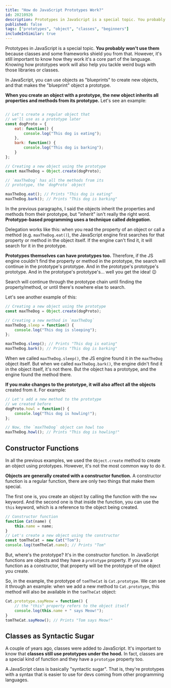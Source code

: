 ```yaml
---
title: "How do JavaScript Prototypes Work?"
id: 20210926
description: Prototypes in JavaScript is a special topic. You probably won't use them but, it's still important to know how they work it's a core part of the language.
published: false
tags: ["prototypes", "object", "classes", "beginners"]
includeInSimilar: true
---
```


Prototypes in JavaScript is a special topic. **You probably won't use them** because classes and some frameworks shield you from that. However, it's still important to know how they work it's a core part of the language. Knowing how prototypes work will also help you tackle weird bugs with those libraries or classes.

In JavaScript, you can use objects as "blueprints" to create new objects, and that makes the "blueprint" object a prototype.

**When you create an object with a prototype, the new object inherits all properties and methods from its prototype.** Let's see an example:
```javascript

// Let's create a regular object that
// we'll use as a prototype later
const dogProto = {
    eat: function() {
        console.log("This dog is eating");
    },
    bark: function() {
        console.log("This dog is barking");
    }
};

// Creating a new object using the prototype
const maxTheDog = Object.create(dogProto);

// `maxTheDog` has all the methods from its
// prototype, the `dogProto` object

maxTheDog.eat(); // Prints "This dog is eating"
maxTheDog.bark(); // Prints "This dog is barking"
```
In the previous paragraphs, I said the objects inherit the properties and methods from their prototype, but "inherit" isn't really the right word. **Prototype-based programming uses a technique called _delegation_.**

Delegation works like this: when you read the property of an object or call a method (e.g. `maxTheDog.eat()`), the JavaScript engine first searches for that property or method in the object itself. If the engine can't find it, it will search for it in the prototype. 

**Prototypes themselves can have prototypes too.** Therefore, if the JS engine couldn't find the property or method in the prototype, the search will continue in the prototype's prototype. And in the prototype's prototype's prototype. And in the prototype's prototype's... well you get the idea! 😉

Search will continue through the prototype chain until finding the property/method, or until there's nowhere else to search.

Let's see another example of this:
```javascript
// Creating a new object using the prototype
const maxTheDog = Object.create(dogProto);

// Creating a new method in `maxTheDog`
maxTheDog.sleep = function() {
    console.log("This dog is sleeping");
};

maxTheDog.sleep(); // Prints "This dog is eating"
maxTheDog.bark(); // Prints "This dog is barking"

```
<a name="fromNewsletter"></a>When we called `maxTheDog.sleep()`, the JS engine found it in the `maxTheDog` object itself. But when we called `maxTheDog.bark()`, the engine didn't find it in the object itself, it's not there. But the object has a prototype, and the engine found the method there.

**If you make changes to the prototype, it will also affect all the objects** created from it. For example:
```javascript
// Let's add a new method to the prototype
// we created before
dogProto.howl = function() {
    console.log("This dog is howling!");
};

// Now, the `maxTheDog` object can howl too
maxTheDog.howl(); // Prints "This dog is howling!"
```

## Constructor Functions
In all the previous examples, we used the `Object.create` method to create an object using prototypes. However, it's not the most common way to do it.

**Objects are generally created with a constructor function.** A constructor function is a regular function, there are only two things that make them special.

The first one is, you create an object by calling the function with the `new` keyword. And the second one is that inside the function, you can use the `this` keyword, which is a reference to the object being created.
```javascript
// Constructor function
function Cat(name) {
    this.name = name;
}
// Let's create a new object using the constructor
const tomTheCat = new Cat("Tom");
console.log(tomTheCat.name); // Prints "Tom"
```
But, where's the prototype? It's in the constructor function. In JavaScript functions are objects and they have a `prototype` property. If you use a function as a constructor, that property will be the prototype of the object you create.

So, in the example, the prototype of `tomTheCat` is `Cat.prototype`. We can see it through an example: when we add a new method to `Cat.prototype`, this method will also be available in the `tomTheCat` object:
```javascript
Cat.prototype.sayMeow = function() {
    // the "this" property refers to the object itself
    console.log(this.name + " says Meow!");
}
tomTheCat.sayMeow(); // Prints "Tom says Meow!"
```
## Classes as Syntactic Sugar
A couple of years ago, classes were added to JavaScript. It's important to know that **classes still use prototypes under the hood.** In fact, classes are a special kind of function and they have a `prototype` property too.

A JavaScript class is basically "syntactic sugar". That is, they're prototypes with a syntax that is easier to use for devs coming from other programming languages.
